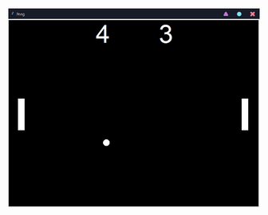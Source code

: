 <br><img src="https://raw.githubusercontent.com/Glitchier/Python-Programs-Intermediate/main/Day%207%20-%20Pong%20Game/Screenshot/Screenshot.png"><br>
